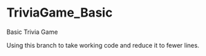 # TriviaGame_Basic
Basic Trivia Game


Using this branch to take working code and reduce it to fewer lines.
